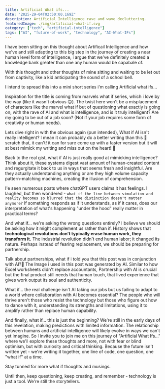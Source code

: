 ```yaml
---
title: Artificial What ifs...
date: "2025-29-04T02:50:00.169Z"
description: Artificial Intelligence rave and wave decluttering.
featuredImage: ./img/artificial-what-if.svg
category: ["tech", "artificial-intelligence"]
tags: ["AI", "future-of-work", "technology", "AI-What-IFs"]
---
```


I have been sitting on this thought about Artificail Intelligence and how we've and still adapting to this big step in the journey of creating a near human level form of intelligence, i argue that we've definitely created a knowledge bank greater than one any human would be capabale of.

With this thought and other thoughts of mine sitting and waiting to be let out from captivity, like  a kid anticipating the sound of a school bell.

I intend to spread this into a mini short series i'm calling Artificial what ifs...

Inspiration for the title is coming from marvels what if series, which i love by the way (like it wasn't obvious 🙃). The twist here won't be a misplacement of characters like the marvel what if but of questioning what exactly is going on, with the rave of AI and what is intelligence, and is it truly intelligent? Are my going to be out of a job soon? (Not if your job requires some form of creativity or human needs).

Lets dive right in with the obvious again (pun intended), What if AI isn't really intelligent? I mean it can probably do a better writing than this 👀 scratch that, it can't! it can for sure come up with a faster version but it will at best mimick my writing and miss out on the heart! 🤎

Back to the real gist, what if AI is just really good at mimicking intelligence? Think about it, these systems digest vast amount of human-created content and regurgitate it back to us in ways that seems fresh and insightful. Are they actually understanding anything or are they high volume capacity pattern-matching machines, creating the illusion of comprehension.

I'e seen numerous posts where chatGPT users claims it has feelings. I laughed, but then wondered - ```what if the line between simulation and reality becomes so blurred that the distinction doesn't matter anymore?``` If something responds as if it understands, as if it cares, does our interpretation of what's happening "under the hood" really matter in practical terms?

And what if... we're asking the wrong questions entirely? I believe we should be asking how it might complement us rather than if. History shows that **technological revolutions don't typically erase human work, they transform it.** The industrial revolution didn't end human labor; it changed its nature. Perhaps instead of fearing replacement, we should be preparing for partnership.

Talk about partnerships, what if i told you that this post was in conjunction with AI?🤖 The Image i used in this post was generated by AI.
Similar to how Excel worksheets didn't replace accountants, Partnership with AI is crucial but the final product still needs that human touch, that lived experience that gives work output its soul and authenticity.

What if... the real challenge isn't AI taking our jobs but us failing to adapt to a world where collaboration with AI becomes essential? The people who will thrive aren't those who resist the technology but those who figure out how to dance with it, understanding its strengths and limitations, using it to amplify rather than replace human capability.

And finally, what if... this is just the beginning? We're still in the early days of this revelation, making predictions with limited information. The relationship between humans and artificial intelligence will likely evolve in ways we can't yet imagine.
So I invite you to join me on this journey of "Artificial What Ifs..." where we'll explore these thoughts and more, not with fear or blind optimism, but with curiosity and critical thinking. Because the future isn't written yet - we're writing it together, one line of code, one question, one "what if" at a time.

Stay tunned for more what if thoughts and musings.

Until then, keep questioning, keep creating, and remember - technology is just a tool. We're still the storytellers.
